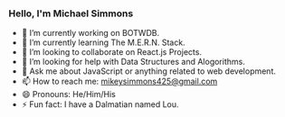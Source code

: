 ### Hello, I'm Michael Simmons



- 🔭 I’m currently working on BOTWDB.  
- 🌱 I’m currently learning The M.E.R.N. Stack.
- 👯 I’m looking to collaborate on React.js Projects.
- 🤔 I’m looking for help with Data Structures and Alogorithms. 
- 💬 Ask me about JavaScript or anything related to web development.
- 📫 How to reach me: mikeysimmons425@gmail.com 
- 😄 Pronouns: He/Him/His
- ⚡ Fun fact: I have a Dalmatian named Lou.

       

